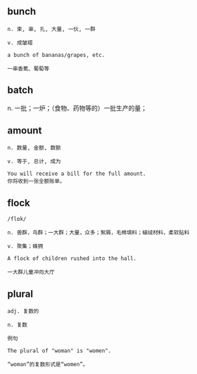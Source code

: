 ## bunch
```
n. 束, 串, 扎, 大量, 一伙, 一群

v. 成皱褶

a bunch of bananas/grapes, etc.

一串香蕉、葡萄等
```

## batch
n. 一批；一炉；（食物、药物等的）一批生产的量；

## amount
```
n. 数量, 金额, 数额

v. 等于, 总计, 成为

You will receive a bill for the full amount.
你将收到一张全额账单。
```

## flock
```
/flɒk/

n. 兽群，鸟群；一大群；大量，众多；絮屑，毛棉填料；植绒材料，柔软贴料

v. 聚集；蜂拥

A flock of children rushed into the hall.

一大群儿童冲向大厅
```
## plural
```
adj. 复数的

n. 复数

例句

The plural of "woman" is "women".

“woman”的复数形式是“women”。
```